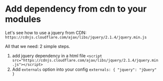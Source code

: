 # Add dependency from cdn to your modules

Let's see how to use a jquery from CDN: `https://cdnjs.cloudflare.com/ajax/libs/jquery/2.1.4/jquery.min.js`

All that we need: 2 simple steps.
1. add jquery dependency in a html file `<script src="https://cdnjs.cloudflare.com/ajax/libs/jquery/2.1.4/jquery.min.js"></script>`
2. Add `externals` option into your config `externals: { "jquery": "jQuery" }`
